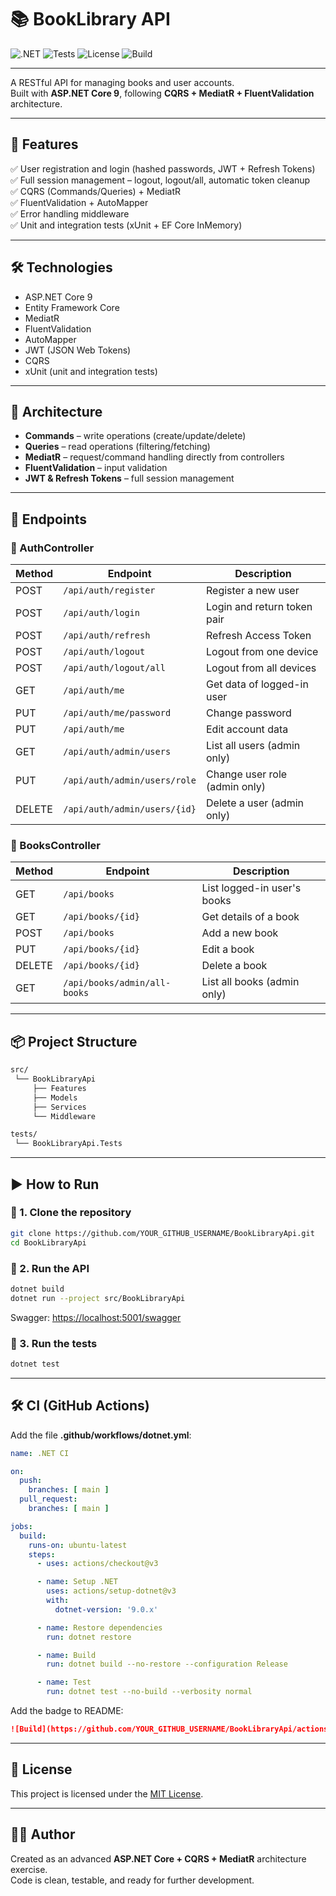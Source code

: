 # 📚 BookLibrary API  

![.NET](https://img.shields.io/badge/.NET-9.0-blueviolet?logo=dotnet)
![Tests](https://img.shields.io/badge/tests-passing-brightgreen)
![License](https://img.shields.io/badge/license-MIT-green)
![Build](![Build](https://github.com/Buggg43/BookLibraryApi/actions/workflows/dotnet.yml/badge.svg))

---

A RESTful API for managing books and user accounts.  
Built with **ASP.NET Core 9**, following **CQRS + MediatR + FluentValidation** architecture.  

---

## 🚀 Features

✅ User registration and login (hashed passwords, JWT + Refresh Tokens)  
✅ Full session management – logout, logout/all, automatic token cleanup  
✅ CQRS (Commands/Queries) + MediatR  
✅ FluentValidation + AutoMapper  
✅ Error handling middleware  
✅ Unit and integration tests (xUnit + EF Core InMemory)

---

## 🛠 Technologies

- ASP.NET Core 9
- Entity Framework Core
- MediatR
- FluentValidation
- AutoMapper
- JWT (JSON Web Tokens)
- CQRS
- xUnit (unit and integration tests)

---

## 📐 Architecture

- **Commands** – write operations (create/update/delete)  
- **Queries** – read operations (filtering/fetching)  
- **MediatR** – request/command handling directly from controllers  
- **FluentValidation** – input validation  
- **JWT & Refresh Tokens** – full session management  

---

## 🔑 Endpoints

### 🔐 AuthController

| Method | Endpoint                | Description                            |
|--------|-------------------------|----------------------------------------|
| POST   | `/api/auth/register`    | Register a new user                   |
| POST   | `/api/auth/login`       | Login and return token pair           |
| POST   | `/api/auth/refresh`     | Refresh Access Token                  |
| POST   | `/api/auth/logout`      | Logout from one device                |
| POST   | `/api/auth/logout/all`  | Logout from all devices               |
| GET    | `/api/auth/me`          | Get data of logged-in user           |
| PUT    | `/api/auth/me/password` | Change password                       |
| PUT    | `/api/auth/me`          | Edit account data                     |
| GET    | `/api/auth/admin/users` | List all users (admin only)           |
| PUT    | `/api/auth/admin/users/role` | Change user role (admin only)   |
| DELETE | `/api/auth/admin/users/{id}` | Delete a user (admin only)      |

### 📖 BooksController

| Method | Endpoint                   | Description                           |
|--------|----------------------------|---------------------------------------|
| GET    | `/api/books`               | List logged-in user's books          |
| GET    | `/api/books/{id}`          | Get details of a book                |
| POST   | `/api/books`               | Add a new book                       |
| PUT    | `/api/books/{id}`          | Edit a book                          |
| DELETE | `/api/books/{id}`          | Delete a book                        |
| GET    | `/api/books/admin/all-books` | List all books (admin only)       |

---

## 📦 Project Structure

```txt
src/
 └── BookLibraryApi
     ├── Features
     ├── Models
     ├── Services
     └── Middleware

tests/
 └── BookLibraryApi.Tests
```

---

## ▶ How to Run

### 🔹 1. Clone the repository

```bash
git clone https://github.com/YOUR_GITHUB_USERNAME/BookLibraryApi.git
cd BookLibraryApi
```

### 🔹 2. Run the API

```bash
dotnet build
dotnet run --project src/BookLibraryApi
```

Swagger: [https://localhost:5001/swagger](https://localhost:5001/swagger)

### 🔹 3. Run the tests

```bash
dotnet test
```

---

## 🛠 CI (GitHub Actions)

Add the file **.github/workflows/dotnet.yml**:

```yaml
name: .NET CI

on:
  push:
    branches: [ main ]
  pull_request:
    branches: [ main ]

jobs:
  build:
    runs-on: ubuntu-latest
    steps:
      - uses: actions/checkout@v3

      - name: Setup .NET
        uses: actions/setup-dotnet@v3
        with:
          dotnet-version: '9.0.x'

      - name: Restore dependencies
        run: dotnet restore

      - name: Build
        run: dotnet build --no-restore --configuration Release

      - name: Test
        run: dotnet test --no-build --verbosity normal
```

Add the badge to README:

```md
![Build](https://github.com/YOUR_GITHUB_USERNAME/BookLibraryApi/actions/workflows/dotnet.yml/badge.svg)
```

---

## 📜 License

This project is licensed under the [MIT License](LICENSE).

---

## 👨‍💻 Author

Created as an advanced **ASP.NET Core + CQRS + MediatR** architecture exercise.  
Code is clean, testable, and ready for further development.

